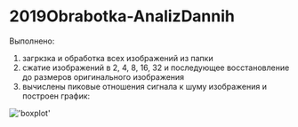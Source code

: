 # 2019Obrabotka-AnalizDannih
Выполнено: 
1. загркзка и обработка всех изображений из папки
2. сжатие изображений в 2, 4, 8, 16, 32 и последующее восстановление до размеров оригинального изображения
3. вычислены пиковые отношения сигнала к шуму изображения и построен график: 
  

!['boxplot'](https://github.com/nikitoshom/2019Obrabotka-AnalizDannih/master/Plot1(PSNR-rate).png)
